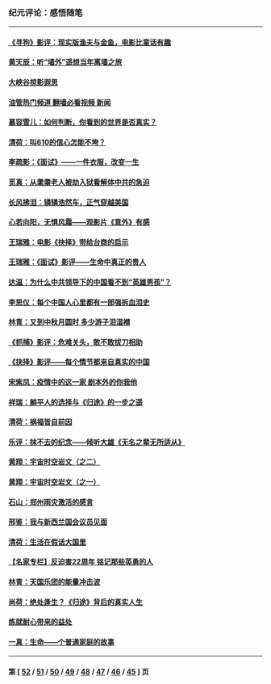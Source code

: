 ### 纪元评论：感悟随笔
---
#### [《寻狗》影评：现实版渔夫与金鱼，电影比童话有趣](../../pages/nsc1035/n13389805.md?12020330) 
#### [黄天辰：听“墙外”遥想当年离墙之旅](../../pages/nsc1035/n13377229.md?12020330) 
#### [大峡谷掠影遐思](../../pages/nsc1035/n13354743.md?12020330) 
#### [油管热门频道 翻墙必看视频 新闻](ok?12020330)
#### [慕容雪儿：如何判断，你看到的世界是否真实？](../../pages/nsc1035/n13332569.md?12020330) 
#### [清荷：叫610的信心怎能不垮？](../../pages/nsc1035/n13304848.md?12020330) 
#### [李疏影：《面试》——一件衣服，改变一生](../../pages/nsc1035/n13292494.md?12020330) 
#### [觅真：从耄耋老人被劫入狱看解体中共的急迫](../../pages/nsc1035/n13284545.md?12020330) 
#### [长风拂泪：辚辚浩然车，正气穿越美国](../../pages/nsc1035/n13284280.md?12020330) 
#### [心若向阳，无惧风霜——观影片《意外》有感](../../pages/nsc1035/n13275318.md?12020330) 
#### [王瑞雅：电影《抉择》带给台商的启示](../../pages/nsc1035/n13274064.md?12020330) 
#### [王瑞雅：《面试》影评——生命中真正的贵人](../../pages/nsc1035/n13260528.md?12020330) 
#### [达温：为什么中共领导下的中国看不到“英雄男孩”？](../../pages/nsc1035/n13257099.md?12020330) 
#### [李思仪：每个中国人心里都有一部强拆血泪史](../../pages/nsc1035/n13249632.md?12020330) 
#### [林青：又到中秋月圆时 多少游子泪湿襟](../../pages/nsc1035/n13245916.md?12020330) 
#### [《抓捕》影评：危难关头，敢不敢拔刀相助](../../pages/nsc1035/n13244251.md?12020330) 
#### [《抉择》影评——每个情节都来自真实的中国](../../pages/nsc1035/n13242564.md?12020330) 
#### [宋紫凤：疫情中的这一家 剧本外的你我他](../../pages/nsc1035/n13242358.md?12020330) 
#### [祥瑞：躺平人的选择与《归途》的一步之遥](../../pages/nsc1035/n13213201.md?12020330) 
#### [清荷：祸福皆自前因](../../pages/nsc1035/n13213177.md?12020330) 
#### [乐评：抹不去的纪念——倾听大雄《无名之辈无所适从》](../../pages/nsc1035/n13163359.md?12020330) 
#### [黄翔：宇宙时空岩文（之二）](../../pages/nsc1035/n13141116.md?12020330) 
#### [黄翔：宇宙时空岩文（之一）](../../pages/nsc1035/n13140355.md?12020330) 
#### [石山：郑州雨灾激活的感言](../../pages/nsc1035/n13135372.md?12020330) 
#### [邢鉴：我与新西兰国会议员见面](../../pages/nsc1035/n13111626.md?12020330) 
#### [清荷：生活在假话大国里](../../pages/nsc1035/n13103916.md?12020330) 
#### [【名家专栏】反迫害22周年 铭记那些英勇的人](../../pages/nsc1035/n13102771.md?12020330) 
#### [林青：天国乐团的能量冲击波](../../pages/nsc1035/n13099634.md?12020330) 
#### [尚荷：绝处逢生？《归途》背后的真实人生](../../pages/nsc1035/n13099470.md?12020330) 
#### [练就耐心带来的益处](../../pages/nsc1035/n13081876.md?12020330) 
#### [一真：生命——个普通家庭的故事](../../pages/nsc1035/n13075782.md?12020330) 

---
#### 第 [ [52](./52.md?12020330) / [51](./51.md?12020330) / [50](./50.md?12020330) / [49](./49.md?12020330) / [48](./48.md?12020330) / [47](./47.md?12020330) / [46](./46.md?12020330) / [45](./45.md?12020330) ] 页
